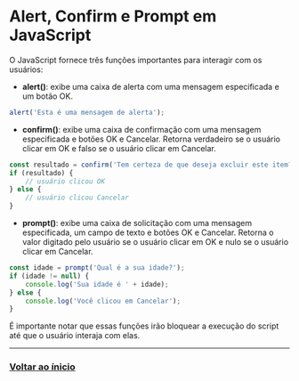 # Alert, Confirm e Prompt em JavaScript

O JavaScript fornece três funções importantes para interagir com os usuários:

-   **alert()**: exibe uma caixa de alerta com uma mensagem especificada e um botão OK.

```javascript
alert('Esta é uma mensagem de alerta');
```

-   **confirm()**: exibe uma caixa de confirmação com uma mensagem especificada e botões OK e Cancelar. Retorna verdadeiro se o usuário clicar em OK e falso se o usuário clicar em Cancelar.

```javascript
const resultado = confirm('Tem certeza de que deseja excluir este item?');
if (resultado) {
    // usuário clicou OK
} else {
    // usuário clicou Cancelar
}
```

-   **prompt()**: exibe uma caixa de solicitação com uma mensagem especificada, um campo de texto e botões OK e Cancelar. Retorna o valor digitado pelo usuário se o usuário clicar em OK e nulo se o usuário clicar em Cancelar.

```javascript
const idade = prompt('Qual é a sua idade?');
if (idade != null) {
    console.log('Sua idade é ' + idade);
} else {
    console.log('Você clicou em Cancelar');
}
```

É importante notar que essas funções irão bloquear a execução do script até que o usuário interaja com elas.

---

### [Voltar ao ínicio](./index.md)
